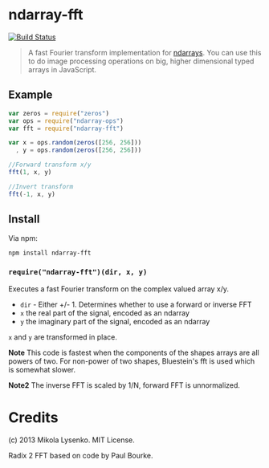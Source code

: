 ndarray-fft
===========

[![Build Status](https://travis-ci.org/scijs/ndarray-fft.svg)](https://travis-ci.org/scijs/ndarray-fft)

> A fast Fourier transform implementation for [ndarrays](https://github.com/mikolalysenko/ndarray).  You can use this to do image processing operations on big, higher dimensional typed arrays in JavaScript.

## Example

```javascript
var zeros = require("zeros")
var ops = require("ndarray-ops")
var fft = require("ndarray-fft")

var x = ops.random(zeros([256, 256]))
  , y = ops.random(zeros([256, 256]))

//Forward transform x/y
fft(1, x, y)

//Invert transform
fft(-1, x, y)
```

## Install
Via npm:

    npm install ndarray-fft


### `require("ndarray-fft")(dir, x, y)`
Executes a fast Fourier transform on the complex valued array x/y.  

* `dir` - Either +/- 1.  Determines whether to use a forward or inverse FFT
* `x` the real part of the signal, encoded as an ndarray
* `y` the imaginary part of the signal, encoded as an ndarray

`x` and `y` are transformed in place.

**Note** This code is fastest when the components of the shapes arrays are all powers of two.  For non-power of two shapes, Bluestein's fft is used which is somewhat slower.

**Note2** The inverse FFT is scaled by 1/N, forward FFT is unnormalized.

# Credits
(c) 2013 Mikola Lysenko.  MIT License.

Radix 2 FFT based on code by Paul Bourke.
